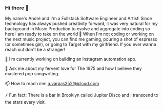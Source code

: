 ### Hi there 👋

My name's André and I'm a Fullstack Software Engineer and Artist! Since technology has always pushed creativity forward, it was very natural for my background in Music Production to evolve and aggregate into coding so here I am ready to take on the world 😤 When I'm not coding or working on the next music project, you can find me gaming, pouring a shot of espresso (or sometimes gin), or going to Target with my girlfriend. If you ever wanna reach out don't be a stranger!

🔭 I’m currently working on building an Instagram automation app.

💬 Ask me about my fervent love for The 1975 and how I believe they mastered pop songwriting.

📫 How to reach me: a.vargas252@icloud.com

⚡ Fun fact: There is a bar in Brooklyn called Jupiter Disco and I transcend to the stars every visit.

<!--
**losttherexo/losttherexo** is a ✨ _special_ ✨ repository because its `README.md` (this file) appears on your GitHub profile.

Here are some ideas to get you started:

- 🔭 I’m currently working on ...
- 🌱 I’m currently learning ...
- 👯 I’m looking to collaborate on ...
- 🤔 I’m looking for help with ...
- 💬 Ask me about ...
- 📫 How to reach me: ...
- 😄 Pronouns: ...
- ⚡ Fun fact: ...
-->
